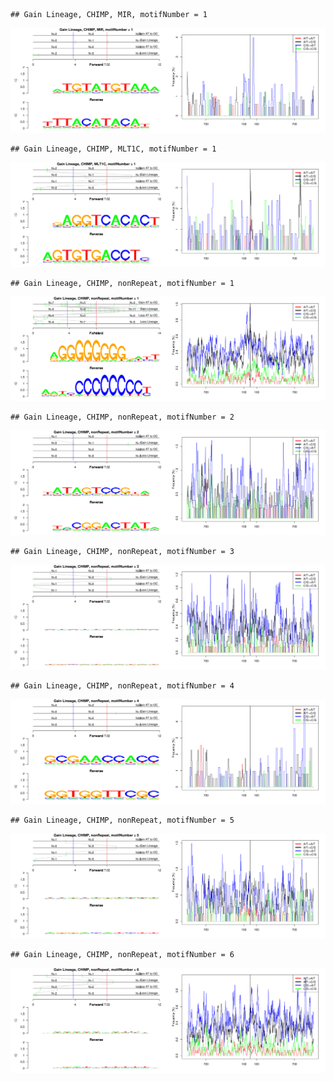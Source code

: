 

```
## Gain Lineage, CHIMP, MIR, motifNumber = 1
```

![plot of chunk motifPValues](figure/motifPValues1.png) 

```
## Gain Lineage, CHIMP, MLT1C, motifNumber = 1
```

![plot of chunk motifPValues](figure/motifPValues2.png) 

```
## Gain Lineage, CHIMP, nonRepeat, motifNumber = 1
```

![plot of chunk motifPValues](figure/motifPValues3.png) 

```
## Gain Lineage, CHIMP, nonRepeat, motifNumber = 2
```

![plot of chunk motifPValues](figure/motifPValues4.png) 

```
## Gain Lineage, CHIMP, nonRepeat, motifNumber = 3
```

![plot of chunk motifPValues](figure/motifPValues5.png) 

```
## Gain Lineage, CHIMP, nonRepeat, motifNumber = 4
```

![plot of chunk motifPValues](figure/motifPValues6.png) 

```
## Gain Lineage, CHIMP, nonRepeat, motifNumber = 5
```

![plot of chunk motifPValues](figure/motifPValues7.png) 

```
## Gain Lineage, CHIMP, nonRepeat, motifNumber = 6
```

![plot of chunk motifPValues](figure/motifPValues8.png) 
  
